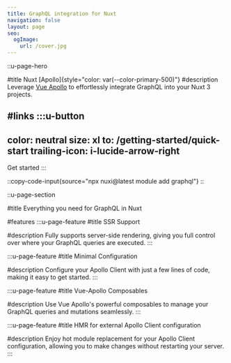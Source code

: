 ```yaml
---
title: GraphQL integration for Nuxt
navigation: false
layout: page
seo:
  ogImage:
    url: /cover.jpg
---
```


::u-page-hero

#title
Nuxt [Apollo]{style="color: var(--color-primary-500)"}
#description
Leverage [Vue Apollo](https://v4.apollo.vuejs.org) to effortlessly integrate GraphQL into your Nuxt 3 projects.

#links
  :::u-button
  ---
  color: neutral
  size: xl
  to: /getting-started/quick-start
  trailing-icon: i-lucide-arrow-right
  ---
  Get started
  :::

  ::copy-code-input{source="npx nuxi@latest module add graphql"}
  ::

::u-page-section

#title
Everything you need for GraphQL in Nuxt



#features
  :::u-page-feature
  #title
  SSR Support

  #description
  Fully supports server-side rendering, giving you full control over where your GraphQL queries are executed.
  :::

  :::u-page-feature
  #title
  Minimal Configuration

  #description
  Configure your Apollo Client with just a few lines of code, making it easy to get started.
  :::
  
  :::u-page-feature
  #title
  Vue-Apollo Composables

  #description
  Use Vue Apollo's powerful composables to manage your GraphQL queries and mutations seamlessly.
  :::
  
  :::u-page-feature
  #title
  HMR for external Apollo Client configuration

  #description
  Enjoy hot module replacement for your Apollo Client configuration, allowing you to make changes without restarting your server.
  :::
